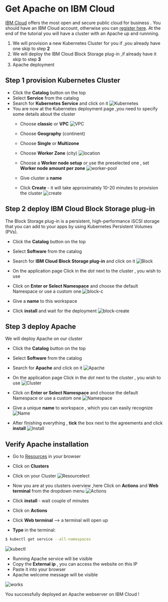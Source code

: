 # Get Apache on IBM Cloud

[IBM Cloud] offers the most open and secure public cloud for business . You should have an IBM Cloud account, otherwise you can [register here].
At the end of the tutorial you will have a cluster with an Apache up and runnning.

1. We will provision a new Kubernetes Cluster for you if ,you already have one skip to step **2**
2. We will deploy  the IBM Cloud Block Storage plug-in ,if already have it skip to step **3**
3. Apache deployment 

## Step 1 provision Kubernetes Cluster

* Click the **Catalog** button on the top 
* Select **Service** from the catalog
* Search for **Kubernetes Service** and click on it
![Kubernetes](/kubernetes-select.png)
* You are now at the Kubernetes deployment page ,you need to specify some details about the cluster 
  - Choose **classic** or **VPC** 
 ![VPC](/classic-vpc.png)
  - Choose **Geography** (continent)
  - Choose **Single** or **Multizone** 
  - Choose **Worker Zone** (city)
 ![location](location.png) 
 
  - Choose a **Worker node setup** or use the preselected one , set **Worker node amount per zone**
![worker-pool](/worker-pool.png)
  - Give cluster a **name** 
  - Click **Create** - it will take approximately 10-20 minutes to provision the cluster
![create](/create.png)

## Step 2 deploy IBM Cloud Block Storage plug-in
The Block Storage plug-in is a persistent, high-performance iSCSI storage that you can add to your apps by using Kubernetes Persistent Volumes (PVs).
 
* Click the **Catalog** button on the top 
* Select **Software** from the catalog
* Search for **IBM Cloud Block Storage plug-in** and click on it
![Block](/block-search.png)

* On the application page Click in the _dot_ next to the cluster , you wish to use
* Click on  **Enter or Select Namespace** and choose the default Namespace or use a custom one 
![block-c](/block-cluster.png)
* Give a **name** to this workspace 
* Click **install** and wait for the deployment
![block-create](/block-storage-create)
 

## Step 3 deploy Apache
  
We will deploy  Apache on our cluster 
  
* Click the **Catalog** button on the top 
* Select **Software** from the catalog
* Search for **Apache** and click on it
![Apache](/apache-select.png)


* On the application page Click in the _dot_ next to the cluster , you wish to use
![Cluster](/cluster-select.png)
* Click on  **Enter or Select Namespace** and choose the default Namespace or use a custom one 
![Namespace](/namespace.png)
* Give a unique **name** to workspace , which you can easily recognize
![Name](/name.png)
* After finishing everything , **tick** the box next to the agreements and click **install**
![Install](/install.png)

## Verify Apache installation

* Go to [Resources] in your browser 
* Click on **Clusters**
* Click on your Cluster
![Resourcelect](/resource-select.png)

* Now you are at you clusters overview ,here Click on **Actions** and **Web terminal** from the dropdown menu
![Actions](/cluster-main.png)
* Click **install** - wait couple of minutes 
* Click on **Actions**
* Click **Web terminal** --> a terminal will open up

* **Type** in the terminal:
 ```sh
$ kubectl get service --all-namespaces
```
![kubectl](/kubectl.png)
* Running Apache service will be visible 
* Copy the **External ip** , you can access the website on this IP
* Paste it into your browser
* Apache welcome message will be visible

![works](/apache-works.png)

You successfully deployed an Apache webserver on IBM Cloud ! 



 
   [IBM Cloud]: <http://cloud.ibm.com>
   [Resources]: <http://cloud.ibm.com/resources>
   [Register Here]: <http://cloud.ibm.com/registration>
